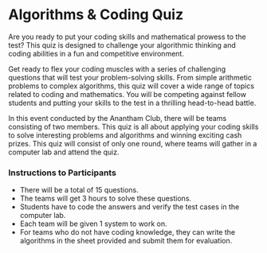 # Algorithms & Coding Quiz

Are you ready to put your coding skills and mathematical prowess to the test? This quiz is designed to challenge your algorithmic thinking and coding abilities in a fun and competitive environment.

Get ready to flex your coding muscles with a series of challenging questions that will test your problem-solving skills. From simple arithmetic problems to complex algorithms, this quiz will cover a wide range of topics related to coding and mathematics. You will be competing against fellow students and putting your skills to the test in a thrilling head-to-head battle.

In this event conducted by the Anantham Club, there will be teams consisting of two members. This quiz is all about applying your coding skills to solve interesting problems and algorithms and winning exciting cash prizes.
This quiz will consist of only one round, where teams will gather in a computer lab and attend the quiz.

### Instructions to Participants

- There will be a total of 15 questions.
- The teams will get 3 hours to solve these questions.
- Students have to code the answers and verify the test cases in the computer lab.
- Each team will be given 1 system to work on.
- For teams who do not have coding knowledge, they can write the algorithms in the sheet provided and submit them for evaluation.
